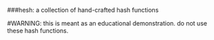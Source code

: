 ###hesh: a collection of hand-crafted hash functions

#WARNING: this is meant as an educational demonstration. do not use these hash functions.